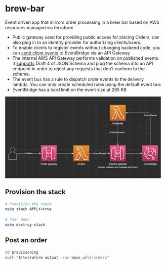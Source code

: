 # brew-bar

Event driven app that mirrors order processing in a brew bar based on AWS resources managed via terraform

- Public gateway used for providing public access for placing Orders, can also plug in to an identity provider for authorizing clients/users.
- To enable clients to register events without changing backend code, you can [send client events](https://aws.amazon.com/blogs/compute/capturing-client-events-using-amazon-api-gateway-and-amazon-eventbridge/) to EventBridge via an API Gateway
- The internal AWS API Gateway performs validation on published events. It [supports](https://docs.aws.amazon.com/apigateway/latest/developerguide/models-mappings.html#models-mappings-models) Draft 4 of JSON Schema and plug the schema into an API endpoint in order to reject any requests that don’t conform to the schema.
- The event bus has a rule to dispatch order events to the delivery lambda. You can only create scheduled rules using the default event bus
- EventBridge has a hard limit on the event size at 265 KB

<img src="./architecture.png" title="Event Driven Architecture" width="700"/>

## Provision the stack

```sh
# Provision the stack
make stack APPLY=true

# Tear down
make destroy-stack
```

## Post an order

```sh
cd provisioning
curl "$(terraform output -raw base_url)/orders"
```
